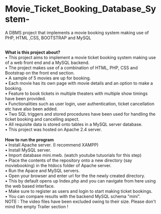 # Movie_Ticket_Booking_Database_System-
A DBMS project that implements a movie booking system making use of PHP, HTML ,CSS, BOOTSTRAP and MySQL



<br>
<b>What is this project about?</b><br>
	•	This project aims to implement a movie ticket booking system making use of a web front end and a MySQL backend.<br>
	•	The project makes use of a combination of HTML, PHP, CSS and Bootstrap on the front end section.<br>
	•	A sample of 5 movies are up for booking.<br>
	•	Each movie has its own page with movie details and an option to make a booking.<br>
	•	Feature to book tickets in multiple theaters with multiple show timings have been provided.<br>
	•	Functionalities such as user login, user authentication, ticket cancellation etc have also been added.<br>
	•	Two SQL triggers and stored procedures have been used for handling the ticket booking and cancelling aspect.<br>
	•	All requisite data is stored onto tables in a MySQL server database.<br>
	•	This project was hosted on Apache 2.4 server.<br><br>
<b>How to run the program</b><br>
	•	Install Apache server. (I recommend XAMPP)<br>
	•	Install MySQL server.<br>
	•	Import database mini.mwb. (watch youtube tutuorials for this step)<br>
	•	Place the contents of the repository onto a new directory (say moviebooking) in the htdocs folder of Apache server.<br>
	•	Run the Apace and MySQL servers.<br>
	•	Open your browser and enter url for the the newly created directory.<br>
	•	This by default opens up Index.php and you can navigate from here using the web based interface.<br>
	•	Make sure to register as users and login to start making ticket bookings.<br>
	•	You can compare results with the backend MySQL schema "mini".<br>
NOTE : The video files have been excluded owing to their size. Please don't mind the empty Trailer section !

